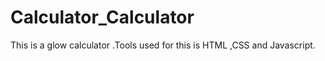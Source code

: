 # Calculator_Calculator
This is a glow calculator .Tools used for this is HTML ,CSS and Javascript. 
